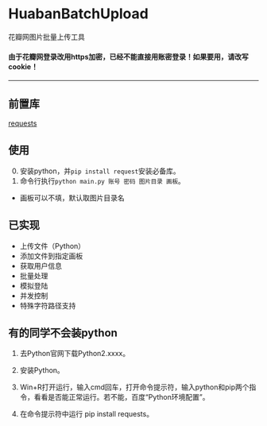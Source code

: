 # HuabanBatchUpload
花瓣网图片批量上传工具

#### 由于花瓣网登录改用https加密，已经不能直接用账密登录！如果要用，请改写cookie！

-----------------------------------------------------------

## 前置库
[requests](https://github.com/kennethreitz/requests/)

## 使用
0. 安装python，并```pip install request```安装必备库。
1. 命令行执行```python main.py 账号 密码 图片目录 画板```。
* 画板可以不填，默认取图片目录名

## 已实现
+ 上传文件（Python）
+ 添加文件到指定画板
+ 获取用户信息
+ 批量处理
+ 模拟登陆
+ 并发控制
+ 特殊字符路径支持

## 有的同学不会装python

1. 去Python官网下载Python2.xxxx。

2. 安装Python。

3. Win+R打开运行，输入cmd回车，打开命令提示符，输入python和pip两个指令，看看是否能正常运行。若不能，百度“Python环境配置”。

4. 在命令提示符中运行 pip install requests。

